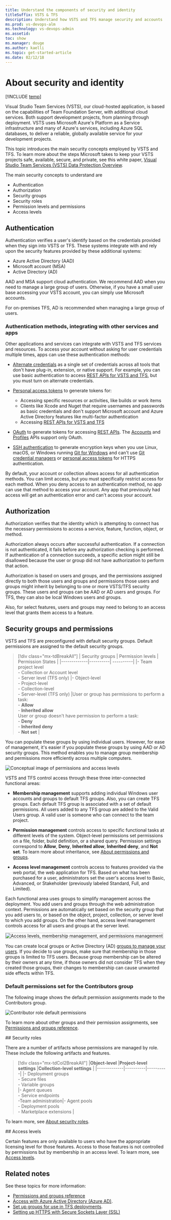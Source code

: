 ```yaml
---
title: Understand the components of security and identity
titleSuffix: VSTS & TFS
description: Understand how VSTS and TFS manage security and accounts 
ms.prod: vs-devops-alm
ms.technology: vs-devops-admin
ms.assetid: 
toc: show
ms.manager: douge
ms.author: kaelli
ms.topic: get-started-article
ms.date: 02/12/18
---
```

[//]: # (monikerRange: '>= tfs-2013')

# About security and identity

[!INCLUDE [temp](../_shared/version-vsts-tfs-all-versions.md)]

Visual Studio Team Services (VSTS), our cloud-hosted application, is based on the capabilities of Team Foundation Server, with additional cloud services. Both support development projects, from planning through deployment. 
VSTS uses Microsoft Azure's Platform as a Service infrastructure and many of Azure's services, including Azure SQL databases, to deliver a reliable, globally available service for your development projects. 

This topic introduces the main security concepts employed by VSTS and TFS. To learn more about the steps Microsoft takes to keep your VSTS projects safe, available, secure, and private, see this white paper, [Visual Studio Team Services (VSTS) Data Protection Overview](../articles/team-services-security-whitepaper.md).    

The main security concepts to understand are

- Authentication
- Authorization 
- Security groups
- Security roles
- Permission levels and permissions 
- Access levels  

## Authentication

Authentication verifies a user's identify based on the credentials provided when they sign into VSTS or TFS. These systems integrate with and rely upon the security features provided by these additional systems: 
- Azure Active Directory (AAD)  
- Microsoft account (MSA)  
- Active Directory (AD)  

AAD and MSA support cloud authentication. We recommend AAD when you need to manage a large group of users. Otherwise, if you have a small user base accessing your VSTS account, you can simply use Microsoft accounts. 

For on-premises TFS, AD is recommended when managing a large group of users. 

### Authentication methods, integrating with other services and apps 

Other applications and services can integrate with VSTS and TFS services and resources. To access your account without asking for user credentials multiple times, apps can use these authentication methods:

*	[Alternate credentials](../git/auth-overview.md#alternate-credentials) 
as a single set of credentials across all tools that don't have 
plug-in, extension, or native support. For example, 
you can use basic authentication to access 
[REST APIs for VSTS and TFS](../integrate/get-started/rest/basics.md), 
but you must turn on alternate credentials.

*	[Personal access tokens](../accounts/use-personal-access-tokens-to-authenticate.md) 
to generate tokens for: 

	*	Accessing specific resources or activities, like builds or work items
	*	Clients like Xcode and Nuget that require usernames and passwords 
		as basic credentials and don't support Microsoft account 
		and Azure Active Directory features like multi-factor authentication 
	*	Accessing [REST APIs for VSTS and TFS](../integrate/get-started/rest/basics.md)

*	[OAuth](/vsts/integrate/get-started/Authentication/oauth) 
to generate tokens for accessing [REST APIs](/vsts/integrate/get-started/rest/basics). The [Accounts](/vsts/integrate/api/shared/accounts) 
and [Profiles](/vsts/integrate/api/shared/profiles) 
APIs support only OAuth. 

*	[SSH authentication](../git/use-ssh-keys-to-authenticate.md) 
to generate encryption keys when you use Linux, macOS, 
or Windows running [Git for Windows](http://www.git-scm.com/download/win) 
and can't use 
[Git credential managers](../git/set-up-credential-managers.md) 
or [personal access tokens](../accounts/use-personal-access-tokens-to-authenticate.md) 
for HTTPS authentication.


By default, your account or collection allows access for all authentication methods. 
You can limit access, but you must specifically restrict access for each method. 
When you deny access to an authentication method, 
no app can use that method to access your account. 
Any app that previously had access will get an 
authentication error and can't access your account.


## Authorization
Authorization verifies that the identity which is attempting to connect has the necessary permissions to access a service, feature, function, object, or method. 

Authorization always occurs after successful authentication. If a connection is not authenticated, it fails before any authorization checking is performed. If authentication of a connection succeeds, a specific action might still be disallowed because the user or group did not have authorization to perform that action.  

Authorization is based on users and groups, and the permissions assigned directly to both those users and groups and permissions those users and groups might inherit by belonging to one or more VSTS/TFS security groups. These users and groups can be AAD or AD users and groups. For TFS, they can also be local Windows users and groups.

Also, for select features, users and groups may need to belong to an access level that grants them access to a feature. 

## Security groups and permissions  

VSTS and TFS are preconfigured with default security groups. Default permissions are assigned to the default security groups.   

> [!div class="mx-tdBreakAll"]
> | Security groups | Permission levels | Permission States  | 
> |-------------|----------| ----------| 
> |- Team project level<br/>- Collection or Account level<br/>- Server level (TFS only) |- Object-level<br/>- Project-level<br/>- Collection-level<br/>- Server-level (TFS only) |User or group has permissions to perform a task:<br/>- **Allow**<br/>- **Inherited allow**<br/>User or group doesn't have permission to perform a task:<br/>- **Deny**<br/>- **Inherited deny**<br/>- **Not set** |

You can populate these groups by using individual users. However, for ease of management, it's easier if you populate these groups by using AAD or AD security groups. This method enables you to manage group membership and permissions more efficiently across multiple computers.

![Conceptual image of permissions and access levels](_img/permissions/permissions-overview.png) 

VSTS and TFS control access through these three inter-connected functional areas:

-   **Membership management** supports adding individual Windows user accounts and groups to default TFS groups. Also, you can create TFS groups. Each default TFS group is associated with a set of default permissions. All users added to any TFS group are added to the Valid Users group. A valid user is someone who can connect to the team project.

-   **Permission management** controls access to specific functional tasks at different levels of the system. Object-level permissions set permissions on a file, folder, build definition, or a shared query. Permission settings correspond to **Allow**, **Deny**, **Inherited allow**, **Inherited deny**, and **Not set**. To learn more about inheritance, see [About permissions and groups](about-permissions.md#inheritance).

-   **Access level management** controls access to features provided via the web portal, the web application for TFS. Based on  what has been purchased for a user, administrators set the user's access  level to Basic, Advanced, or Stakeholder (previously labeled Standard, Full, and Limited).

Each functional area uses groups to simplify management across the deployment. You add users and groups through the web administration context. Permissions are automatically set based on the security group that you add users to, or based on the object, project, collection, or server level to which you add groups. On the other hand, access level management controls access for all users and groups at the server level.

<img src="_img/access-groups-permissions.png" alt="Access levels, membership management, and permissions management" style="border: 1px solid #C3C3C3;" />  

You can create local groups or Active Directory (AD) [groups to manage your users](../tfs-server/admin/setup-ad-groups.md). If you decide to use groups, make sure that membership in those groups is limited to TFS users. Because group membership can be altered by their owners at any time, if those owners did not consider TFS when they created those groups, their changes to membership can cause unwanted side effects within TFS.  


### Default permissions set for the Contributors group 

The following image shows the default permission assignments made to the Contributors group.

![Contributor role default permissions](_img/contributor-permissions.png)

To learn more about other groups and their permission assignments,
see [Permissions and groups reference](permissions.md).

<a id="security-roles" />
## Security roles 

There are a number of artifacts whose permissions are managed by role. These include the following artifacts and features.  

> [!div class="mx-tdCol2BreakAll"]
> |**Object-level** |**Project-level settings**  |**Collection-level settings**  | 
> |-------------|----------|----------|
> |- Deployment groups<br/>- Secure files<br/>- Variable groups<br/>|- Agent queues<br/>- Service endpoints<br/>-Team administration|- Agent pools<br/>- Deployment pools<br/>- Marketplace extensions |

To learn more, see [About security roles](about-security-roles.md). 

<a id="access-levels" />
## Access levels 

Certain features are only available to users who have the appropriate licensing level for those features. Access to those features is not controlled by permissions but by membership in an access level. To learn more, see [Access levels](access-levels.md). 

## Related notes

See these topics for more information: 
- [Permissions and groups reference](permissions.md)
- [Access with Azure Active Directory (Azure AD)](../accounts/add-users-to-aad.md). 
- [Set up groups for use in TFS deployments](../tfs-server/admin/setup-ad-groups.md).
- [Setting up HTTPS with Secure Sockets Layer (SSL)](../tfs-server/admin/setup-secure-sockets-layer.md)

<!-- TODO: Cover how to set permissions for Reporting Services and SharePoint as mainline sections.

VSTS and TFS security concepts fall into three general categories: topology, authentication, and authorization. Topology includes where and how Team Foundation servers are deployed, the network traffic that passes between Team Foundation Server and Team Foundation clients, and the services that must run on Team Foundation Server. Authentication includes the determination of the validity of Team Foundation Server users, groups, and services. Authorization includes the determination of whether valid Team Foundation Server users, groups, and services have the appropriate permissions to perform actions. Also, you must consider Team Foundation Server dependencies on other components and services in order to optimize the security of Team Foundation Server in the network.
When you consider Team Foundation Server security, you must understand the difference between authentication and authorization.


 > [!NOTE] 
 > Permissions are different than access levels.
 > Access levels control what features are visible to users in the web portal,
 > and are dependent on user licenses; permissions control a user's ability to use features across TFS.
 > If you're just trying to give someone access to a team room or to Agile portfolio management
 > and test case management features,
 > you'll want to [change access levels](change-access-levels.md), not permissions.

## Permissions 

Besides configuring permissions for authorization, you might need authorization within source code control and within work items. These permissions are managed separately at the command line, but are integrated as part of the Team Explorer interface. For more information about source control permissions, see Team Foundation Version Control. For more information about work item customization, see Working with Team Foundation Work Items.

   
 -->  